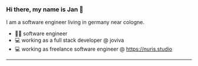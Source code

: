 ### Hi there, my name is Jan 👋

I am a software engineer living in germany near cologne.

- 🧑‍💼 software engineer
- 💻 working as a full stack developer @ joviva
- 💻 working as freelance software engineer @ https://nuris.studio

---

